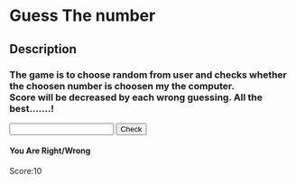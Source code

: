 <!DOCTYPE html>
<html lang="en">
<head>
    <meta charset="UTF-8">
    <meta name="viewport" content="width=device-width, initial-scale=1.0">
    <title>Guess the number</title>
</head>
<body>
    <h1>Guess The number</h1>
    <h2>Description</h2>
    <h3>
       The game is to choose random from user and checks whether the choosen number is choosen my the computer.<br>
       Score will be decreased by each wrong guessing.
       All the best.......!
    </h3>
    <input id="i">
    <button type="submit" onclick="check()">Check</button>
    <h4 id="result">You Are Right/Wrong</h4>
    <p id="s">Score:10</p>
<script>
    function check(){
     var i=document.getElementById("i");
     var r=Math.floor(Math.random()*10)+1;
     var ts=document.getElementById("s");
     var result=document.getElementById("result");
     var s=10;
     var e=i.value;
     if(r==e){
     result.textContent="Right"
    alert("Congratulations....U Guessed Correctly...!");
    }
    else{
     s=s-1;
     ts.textContent="Score"+s;
result.textContent="Wrong";
alert("Come on..Try again!");
    }}
</script>
</body>
</html>
